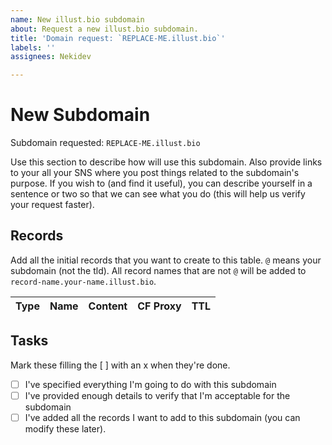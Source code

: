 ```yaml
---
name: New illust.bio subdomain
about: Request a new illust.bio subdomain.
title: 'Domain request: `REPLACE-ME.illust.bio`'
labels: ''
assignees: Nekidev

---
```


# New Subdomain

Subdomain requested: `REPLACE-ME.illust.bio`

Use this section to describe how will use this subdomain. Also provide links to your all your SNS where you post things related to the subdomain's purpose. If you wish to (and find it useful), you can describe yourself in a sentence or two so that we can see what you do (this will help us verify your request faster).

## Records

Add all the initial records that you want to create to this table. `@` means your subdomain (not the tld). All record names that are not `@` will be added to `record-name.your-name.illust.bio`.

| Type | Name | Content | CF Proxy | TTL |
|------|------|---------|----------|-----|

## Tasks

Mark these filling the [ ] with an x when they're done.

- [ ] I've specified everything I'm going to do with this subdomain
- [ ] I've provided enough details to verify that I'm acceptable for the subdomain
- [ ] I've added all the records I want to add to this subdomain (you can modify these later).
